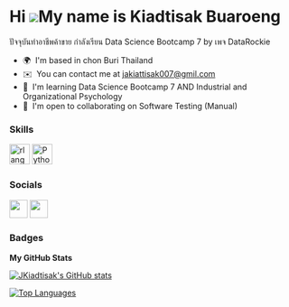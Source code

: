 Hi ![](https://user-images.githubusercontent.com/18350557/176309783-0785949b-9127-417c-8b55-ab5a4333674e.gif)My name is Kiadtisak Buaroeng
==========================================================================================================================================

ปัจจุบันทำอาชีพค้าขาย กำลังเรียน Data Science Bootcamp 7 by เพจ DataRockie

* 🌍  I'm based in chon Buri Thailand
* ✉️  You can contact me at [jakiattisak007@gmil.com](mailto:jakiattisak007@gmil.com)
* 🧠  I'm learning Data Science Bootcamp 7 AND Industrial and Organizational Psychology
* 🤝  I'm open to collaborating on Software Testing (Manual)

### Skills


<p align="left">
<a href="https://www.r-project.org/" target="_blank" rel="noreferrer"><img src="https://raw.githubusercontent.com/danielcranney/readme-generator/main/public/icons/skills/rlang-colored.svg" width="36" height="36" alt="rlang" /></a>
<a href="https://www.python.org/" target="_blank" rel="noreferrer"><img src="https://raw.githubusercontent.com/danielcranney/readme-generator/main/public/icons/skills/python-colored.svg" width="36" height="36" alt="Python" /></a>
</p>


### Socials

<p align="left"> <a href="https://www.github.com/JKiadtisak" target="_blank" rel="noreferrer"><img src="https://raw.githubusercontent.com/danielcranney/readme-generator/main/public/icons/socials/github.svg" width="32" height="32" /></a> <a href="https://www.linkedin.com/in/KIADTISAK BUAROENG" target="_blank" rel="noreferrer"><img src="https://raw.githubusercontent.com/danielcranney/readme-generator/main/public/icons/socials/linkedin.svg" width="32" height="32" /></a></p>

### Badges

<b>My GitHub Stats</b>

<a href="http://www.github.com/JKiadtisak"><img src="https://github-readme-stats.vercel.app/api?username=JKiadtisak&show_icons=true&hide=&count_private=true&title_color=0891b2&text_color=ffffff&icon_color=0891b2&bg_color=1c1917&hide_border=true&show_icons=true" alt="JKiadtisak's GitHub stats" /></a>

<a href="https://github.com/JKiadtisak" align="left"><img src="https://github-readme-stats.vercel.app/api/top-langs/?username=JKiadtisak&langs_count=10&title_color=0891b2&text_color=ffffff&icon_color=0891b2&bg_color=1c1917&hide_border=true&locale=en&custom_title=Top%20%Languages" alt="Top Languages" /></a>
